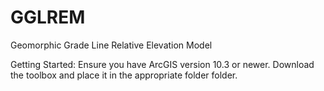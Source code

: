 # GGLREM
Geomorphic Grade Line Relative Elevation Model

Getting Started:
Ensure you have ArcGIS version 10.3 or newer.
Download the toolbox and place it in the appropriate folder folder.




